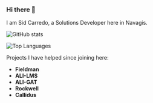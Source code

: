 ### Hi there 👋
I am Sid Carredo, a Solutions Developer here in Navagis.

![GitHub stats](https://github-readme-stats.vercel.app/api?username=navagis-sid&show_icons=true&count_private=true&include_all_commits=true) 

![Top Languages](https://github-readme-stats.vercel.app/api/top-langs/?username=navagis-sid)

Projects I have helped since joining here:
- **Fieldman**
- **ALI-LMS**
- **ALI-GAT**
- **Rockwell**
- **Callidus**
